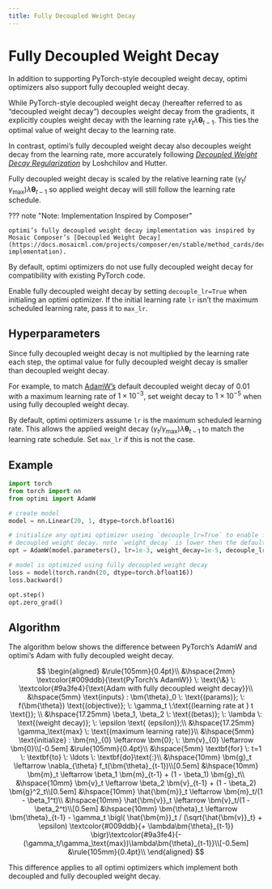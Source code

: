 ```yaml
---
title: Fully Decoupled Weight Decay
---
```


# Fully Decoupled Weight Decay

In addition to supporting PyTorch-style decoupled weight decay, optimi optimizers also support fully decoupled weight decay.

While PyTorch-style decoupled weight decay (hereafter referred to as “decoupled weight decay”) decouples weight decay from the gradients, it explicitly couples weight decay with the learning rate $\gamma_t\lambda\bm{\theta}_{t-1}$. This ties the optimal value of weight decay to the learning rate.

In contrast, optimi’s fully decoupled weight decay also decouples weight decay from the learning rate, more accurately following [*Decoupled Weight Decay Regularization*](https://arxiv.org/abs/1711.05101) by Loshchilov and Hutter.

Fully decoupled weight decay is scaled by the relative learning rate $(\gamma_t/\gamma_\text{max})\lambda\bm{\theta}_{t-1}$ so applied weight decay will still follow the learning rate schedule.

??? note "Note: Implementation Inspired by Composer"

    optimi’s fully decoupled weight decay implementation was inspired by Mosaic Composer’s [Decoupled Weight Decay](https://docs.mosaicml.com/projects/composer/en/stable/method_cards/decoupled_weight_decay.html implementation).

By default, optimi optimizers do not use fully decoupled weight decay for compatibility with existing PyTorch code.

Enable fully decoupled weight decay by setting `decouple_lr=True` when initialing an optimi optimizer. If the initial learning rate `lr` isn’t the maximum scheduled learning rate, pass it to `max_lr`.

## Hyperparameters

Since fully decoupled weight decay is not multiplied by the learning rate each step, the optimal value for fully decoupled weight decay is smaller than decoupled weight decay.

For example, to match [AdamW’s](optimizers/adamw.md) default decoupled weight decay of 0.01 with a maximum learning rate of $1\times10^{-3}$, set weight decay to $1\times10^{-5}$ when using fully decoupled weight decay.

By default, optimi optimizers assume `lr` is the maximum scheduled learning rate. This allows the applied weight decay $(\gamma_t/\gamma_\text{max})\lambda\bm{\theta}_{t-1}$ to match the learning rate schedule. Set `max_lr` if this is not the case.

## Example

```python
import torch
from torch import nn
from optimi import AdamW

# create model
model = nn.Linear(20, 1, dtype=torch.bfloat16)

# initialize any optimi optimizer useing `decouple_lr=True` to enable fully
# decoupled weight decay. note `weight_decay` is lower then the default of 1e-2
opt = AdamW(model.parameters(), lr=1e-3, weight_decay=1e-5, decouple_lr=True)

# model is optimized using fully decoupled weight decay
loss = model(torch.randn(20, dtype=torch.bfloat16))
loss.backward()

opt.step()
opt.zero_grad()
```

## Algorithm

The algorithm below shows the difference between PyTorch’s AdamW and optimi’s Adam with fully decoupled weight decay.


$$
\begin{aligned}
    &\rule{105mm}{0.4pt}\\
    &\hspace{2mm} \textcolor{#009ddb}{\text{PyTorch’s AdamW}} \: \text{\&} \: \textcolor{#9a3fe4}{\text{Adam with fully decoupled weight decay}}\\
    &\hspace{5mm} \text{inputs} : \bm{\theta}_0 \: \text{(params)}; \: f(\bm{\theta}) \text{(objective)}; \: \gamma_t \:\text{(learning rate at } t \text{)}; \\
    &\hspace{17.25mm} \beta_1, \beta_2 \: \text{(betas)}; \: \lambda \: \text{(weight decay)}; \: \epsilon \text{ (epsilon)};\\
    &\hspace{17.25mm} \gamma_\text{max} \: \text{(maximum learning rate)}\\
    &\hspace{5mm} \text{initialize} : \bm{m}_{0} \leftarrow \bm{0}; \: \bm{v}_{0} \leftarrow \bm{0}\\[-0.5em]
    &\rule{105mm}{0.4pt}\\
    &\hspace{5mm} \textbf{for} \: t=1 \: \textbf{to} \: \ldots \: \textbf{do}\text{:}\\
        &\hspace{10mm} \bm{g}_t \leftarrow \nabla_{\theta} f_t(\bm{\theta}_{t-1})\\[0.5em]
        &\hspace{10mm} \bm{m}_t \leftarrow \beta_1 \bm{m}_{t-1} + (1 - \beta_1) \bm{g}_t\\
        &\hspace{10mm} \bm{v}_t \leftarrow \beta_2 \bm{v}_{t-1} + (1 - \beta_2) \bm{g}^2_t\\[0.5em]
        &\hspace{10mm} \hat{\bm{m}}_t \leftarrow \bm{m}_t/(1 - \beta_1^t)\\
        &\hspace{10mm} \hat{\bm{v}}_t \leftarrow \bm{v}_t/(1 - \beta_2^t)\\[0.5em]
        &\hspace{10mm} \bm{\theta}_t \leftarrow \bm{\theta}_{t-1} - \gamma_t \bigl( \hat{\bm{m}}_t / (\sqrt{\hat{\bm{v}}_t} + \epsilon) \textcolor{#009ddb}{+ \lambda\bm{\theta}_{t-1}} \bigr)\textcolor{#9a3fe4}{- (\gamma_t/\gamma_\text{max})\lambda\bm{\theta}_{t-1}}\\[-0.5em]
    &\rule{105mm}{0.4pt}\\
\end{aligned}
$$

This difference applies to all optimi optimizers which implement both decoupled and fully decoupled weight decay.